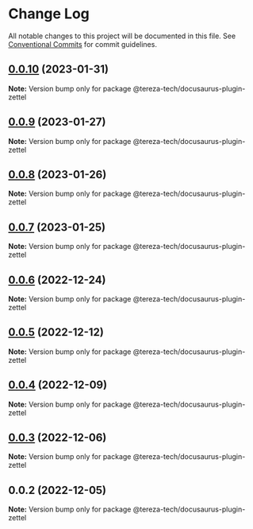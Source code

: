 # Change Log

All notable changes to this project will be documented in this file.
See [Conventional Commits](https://conventionalcommits.org) for commit guidelines.

## [0.0.10](https://github.com/terezatech/tereza-tech/compare/@tereza-tech/docusaurus-plugin-zettel@0.0.9...@tereza-tech/docusaurus-plugin-zettel@0.0.10) (2023-01-31)

**Note:** Version bump only for package @tereza-tech/docusaurus-plugin-zettel

## [0.0.9](https://github.com/terezatech/tereza-tech/compare/@tereza-tech/docusaurus-plugin-zettel@0.0.8...@tereza-tech/docusaurus-plugin-zettel@0.0.9) (2023-01-27)

**Note:** Version bump only for package @tereza-tech/docusaurus-plugin-zettel

## [0.0.8](https://github.com/terezatech/tereza-tech/compare/@tereza-tech/docusaurus-plugin-zettel@0.0.7...@tereza-tech/docusaurus-plugin-zettel@0.0.8) (2023-01-26)

**Note:** Version bump only for package @tereza-tech/docusaurus-plugin-zettel

## [0.0.7](https://github.com/terezatech/tereza-tech/compare/@tereza-tech/docusaurus-plugin-zettel@0.0.6...@tereza-tech/docusaurus-plugin-zettel@0.0.7) (2023-01-25)

**Note:** Version bump only for package @tereza-tech/docusaurus-plugin-zettel

## [0.0.6](https://github.com/terezatech/tereza-tech/compare/@tereza-tech/docusaurus-plugin-zettel@0.0.5...@tereza-tech/docusaurus-plugin-zettel@0.0.6) (2022-12-24)

**Note:** Version bump only for package @tereza-tech/docusaurus-plugin-zettel

## [0.0.5](https://github.com/terezatech/tereza-tech/compare/@tereza-tech/docusaurus-plugin-zettel@0.0.4...@tereza-tech/docusaurus-plugin-zettel@0.0.5) (2022-12-12)

**Note:** Version bump only for package @tereza-tech/docusaurus-plugin-zettel

## [0.0.4](https://github.com/terezatech/tereza-tech/compare/@tereza-tech/docusaurus-plugin-zettel@0.0.3...@tereza-tech/docusaurus-plugin-zettel@0.0.4) (2022-12-09)

**Note:** Version bump only for package @tereza-tech/docusaurus-plugin-zettel

## [0.0.3](https://github.com/terezatech/tereza-tech/compare/@tereza-tech/docusaurus-plugin-zettel@0.0.2...@tereza-tech/docusaurus-plugin-zettel@0.0.3) (2022-12-06)

**Note:** Version bump only for package @tereza-tech/docusaurus-plugin-zettel

## 0.0.2 (2022-12-05)

**Note:** Version bump only for package @tereza-tech/docusaurus-plugin-zettel
